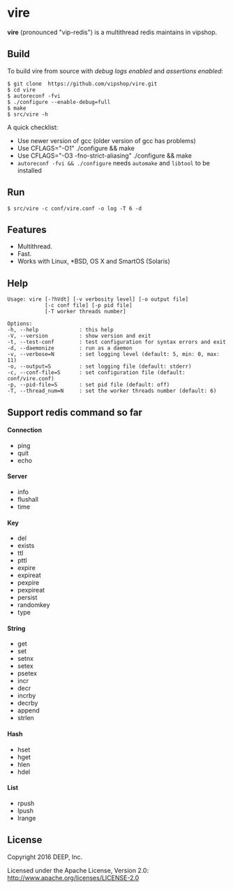 # vire

**vire** (pronounced "vip-redis") is a multithread redis maintains in vipshop.

## Build

To build vire from source with _debug logs enabled_ and _assertions enabled_:

    $ git clone  https://github.com/vipshop/vire.git
    $ cd vire
    $ autoreconf -fvi
    $ ./configure --enable-debug=full
    $ make
    $ src/vire -h

A quick checklist:

+ Use newer version of gcc (older version of gcc has problems)
+ Use CFLAGS="-O1" ./configure && make
+ Use CFLAGS="-O3 -fno-strict-aliasing" ./configure && make
+ `autoreconf -fvi && ./configure` needs `automake` and `libtool` to be installed

## Run

    $ src/vire -c conf/vire.conf -o log -T 6 -d

## Features

+ Multithread.
+ Fast.
+ Works with Linux, *BSD, OS X and SmartOS (Solaris)

## Help

    Usage: vire [-?hVdt] [-v verbosity level] [-o output file]
                [-c conf file] [-p pid file]
                [-T worker threads number]
    
    Options:
    -h, --help             : this help
    -V, --version          : show version and exit
    -t, --test-conf        : test configuration for syntax errors and exit
    -d, --daemonize        : run as a daemon
    -v, --verbose=N        : set logging level (default: 5, min: 0, max: 11)
    -o, --output=S         : set logging file (default: stderr)
    -c, --conf-file=S      : set configuration file (default: conf/vire.conf)
    -p, --pid-file=S       : set pid file (default: off)
    -T, --thread_num=N     : set the worker threads number (default: 6)

## Support redis command so far

#### Connection

+ ping
+ quit
+ echo

#### Server

+ info
+ flushall
+ time

#### Key

+ del
+ exists
+ ttl
+ pttl
+ expire
+ expireat
+ pexpire
+ pexpireat
+ persist
+ randomkey
+ type

#### String

+ get
+ set
+ setnx
+ setex
+ psetex
+ incr
+ decr
+ incrby
+ decrby
+ append
+ strlen

#### Hash

+ hset
+ hget
+ hlen
+ hdel

#### List

+ rpush
+ lpush
+ lrange

## License

Copyright 2016 DEEP, Inc.

Licensed under the Apache License, Version 2.0: http://www.apache.org/licenses/LICENSE-2.0
